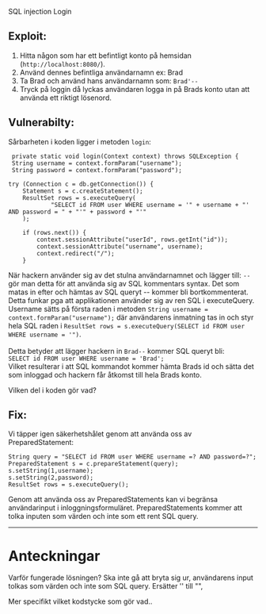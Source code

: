 SQL injection
Login


## Exploit:


1.	Hitta någon som har ett befintligt konto på hemsidan (`http://localhost:8080/`).
2.	Använd dennes befintliga användarnamn ex: Brad
3.	Ta Brad och använd hans användarnamn som: `Brad'--`
4.	Tryck på loggin då lyckas användaren logga in på Brads konto utan att använda ett riktigt lösenord.


## Vulnerabilty: 


Sårbarheten i koden ligger i metoden `login`:

     private static void login(Context context) throws SQLException {
     String username = context.formParam("username");
     String password = context.formParam("password");

    try (Connection c = db.getConnection()) {
        Statement s = c.createStatement();
        ResultSet rows = s.executeQuery(
                "SELECT id FROM user WHERE username = '" + username + "' AND password = " + "'" + password + "'"
        );

        if (rows.next()) {
            context.sessionAttribute("userId", rows.getInt("id"));
            context.sessionAttribute("username", username);
            context.redirect("/");
        }

När hackern använder sig av det stulna användarnamnet och lägger till: `--` gör man detta för att 
använda sig av SQL kommentars syntax. Det som matas in efter och hämtas av SQL queryt -- kommer bli bortkommenterat. 
<br>
Detta funkar pga att applikationen använder sig av ren SQL i executeQuery. 
Username sätts på första raden i metoden `String username = context.formParam("username");` där användarens inmatning tas 
in och styr hela SQL raden i `ResultSet rows = s.executeQuery(SELECT id FROM user WHERE username = '")`.
<br><br>
Detta betyder att lägger hackern in `Brad--`  kommer SQL queryt bli: <br> `SELECT id FROM user WHERE username = 'Brad';` <br>
Vilket resulterar i att SQL kommandot kommer hämta Brads id och sätta det som inloggad och hackern får åtkomst till hela Brads konto. 

Vilken del i koden gör vad?


## Fix:

Vi täpper igen säkerhetshålet genom att använda oss av PreparedStatement:

    String query = "SELECT id FROM user WHERE username =? AND password=?";
    PreparedStatement s = c.prepareStatement(query);
    s.setString(1,username);
    s.setString(2,password);
    ResultSet rows = s.executeQuery();


Genom att använda oss av PreparedStatements kan vi begränsa användarinput i inloggningsformuläret. 
PreparedStatements kommer att tolka inputen som värden och inte som ett rent SQL query. 






--------
# Anteckningar <br>
Varför fungerade lösningen?
Ska inte gå att bryta sig ur, användarens input tolkas som värden och inte som SQL query.
Ersätter '' till "", 

Mer specifikt vilket kodstycke som gör vad..